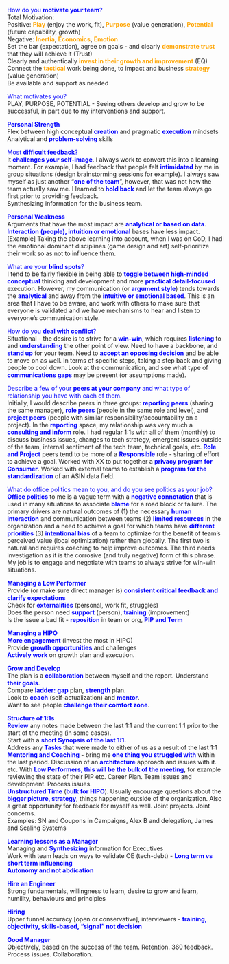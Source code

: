 <span style="color:blue">How do you **motivate your team**?</span>  
Total Motivation:  
  Positive: <span style="color:orange">**Play**</span> (enjoy the work, fit), <span style="color:orange">**Purpose**</span> (value generation), <span style="color:orange">**Potential**</span> (future capability, growth)  
  Negative: <span style="color:orange">**Inertia**</span>, <span style="color:orange">**Economics**</span>, <span style="color:orange">**Emotion**</span>  
Set the bar (expectation), agree on goals - and clearly <span style="color:orange">**demonstrate trust**</span> that they will achieve it (Trust)  
Clearly and authentically <span style="color:orange">**invest in their growth and improvement**</span> (EQ)  
Connect the <span style="color:orange">**tactical**</span> work being done, to impact and business <span style="color:orange">**strategy**</span> (value generation)  
Be available and support as needed

<span style="color:blue">What motivates you?</span>  
PLAY, PURPOSE, POTENTIAL - Seeing others develop and grow to be successful, in part due to my interventions and support.

<span style="color:blue">**Personal Strength**</span>  
Flex between high conceptual <span style="color:blue">**creation**</span> and pragmatic <span style="color:blue">**execution**</span> mindsets  
Analytical and <span style="color:blue">**problem-solving**</span> skills

<span style="color:blue">Most **difficult feedback**?</span>  
It <span style="color:blue">**challenges your self-image**</span>. I always work to convert this into a learning moment. For example, I had feedback that people felt <span style="color:blue">**intimidated**</span> by me in group situations (design brainstorming sessions for example). I always saw myself as just another “<span style="color:blue">**one of the team**</span>”, however, that was not how the team actually saw me. I learned to <span style="color:blue">**hold back**</span> and let the team always go first prior to providing feedback.  
Synthesizing information for the business team.

<span style="color:blue">**Personal Weakness**</span>  
Arguments that have the most impact are <span style="color:blue">**analytical or based on data**</span>.  
<span style="color:blue">**Interaction (people), intuition or emotional**</span> bases have less impact.  
[Example] Taking the above learning into account, when I was on CoD, I had the emotional dominant disciplines (game design and art) self-prioritize their work so as not to influence them.

<span style="color:blue">What are your **blind spots**?</span>  
I tend to be fairly flexible in being able to <span style="color:blue">**toggle between high-minded conceptual**</span> thinking and development and more <span style="color:blue">**practical detail-focused**</span> execution. However, my communication (or <span style="color:blue">**argument style**</span>) tends towards the <span style="color:blue">**analytical**</span> and away from the <span style="color:blue">**intuitive or emotional based**</span>. This is an area that I have to be aware, and work with others to make sure that everyone is validated and we have mechanisms to hear and listen to everyone’s communication style.

<span style="color:blue">How do you **deal with conflict**?</span>  
Situational - the desire is to strive for a <span style="color:blue">**win-win**</span>, which requires <span style="color:blue">**listening**</span> to and <span style="color:blue">**understanding**</span> the other point of view. Need to have a backbone, and <span style="color:blue">**stand up**</span> for your team. Need to <span style="color:blue">**accept an opposing decision**</span> and be able to move on as well. In terms of specific steps, taking a step back and giving people to cool down. Look at the communication, and see what type of <span style="color:blue">**communications gaps**</span> may be present (or assumptions made). 

<span style="color:blue">Describe a few of your **peers at your company** and what type of relationship you have with each of them.</span>  
Initially, I would describe peers in three groups: <span style="color:blue">**reporting peers**</span> (sharing the same manager), <span style="color:blue">**role peers**</span> (people in the same role and level), and <span style="color:blue">**project peers**</span> (people with similar responsibility/accountability on a project). In the <span style="color:blue">**reporting**</span> space, my relationship was very much a <span style="color:blue">**consulting and inform**</span> role. I had regular 1:1s with all of them (monthly) to discuss business issues, changes to tech strategy, emergent issues outside of the team, internal sentiment of the tech team, technical goals, etc. <span style="color:blue">**Role and Project**</span> peers tend to be more of a <span style="color:blue">**Responsible**</span> role - sharing of effort to achieve a goal. Worked with XX to put together a <span style="color:blue">**privacy program for Consumer**</span>. Worked with external teams to establish a <span style="color:blue">**program for the standardization**</span> of an ASIN data field.

<span style="color:blue">What do office politics mean to you, and do you see politics as your job?</span>  
<span style="color:blue">**Office politics**</span> to me is a vague term with a <span style="color:blue">**negative connotation**</span> that is used in many situations to associate <span style="color:blue">**blame**</span> for a road block or failure. The primary drivers are natural outcomes of (1) the necessary <span style="color:blue">**human interaction**</span> and communication between teams (2) <span style="color:blue">**limited resources**</span> in the organization and a need to achieve a goal for which teams have <span style="color:blue">**different priorities**</span> (3) <span style="color:blue">**intentional bias**</span> of a team to optimize for the benefit of team’s perceived value (local optimization) rather than globally. The first two is natural and requires coaching to help improve outcomes. The third needs investigation as it is the corrosive (and truly negative) form of this phrase.  
My job is to engage and negotiate with teams to always strive for win-win situations.

<span style="color:blue">**Managing a Low Performer**</span>  
Provide (or make sure direct manager is) <span style="color:blue">**consistent critical feedback and clarify expectations**</span>  
Check for <span style="color:blue">**externalities**</span> (personal, work fit, struggles)  
Does the person need <span style="color:blue">**support**</span> (person), <span style="color:blue">**training**</span> (improvement)  
Is the issue a bad fit - <span style="color:blue">**reposition**</span> in team or org, <span style="color:blue">**PIP and Term**</span>

<span style="color:blue">**Managing a HIPO**</span>  
<span style="color:blue">**More engagement**</span> (invest the most in HIPO)  
Provide <span style="color:blue">**growth opportunities**</span> and challenges  
<span style="color:blue">**Actively work**</span> on growth plan and execution.

<span style="color:blue">**Grow and Develop**</span>  
The plan is a <span style="color:blue">**collaboration**</span> between myself and the report. Understand <span style="color:blue">**their goals**</span>.  
Compare <span style="color:blue">**ladder:**</span> <span style="color:blue">**gap**</span> plan, <span style="color:blue">**strength**</span> plan.  
Look to <span style="color:blue">**coach**</span> (self-actualization) and <span style="color:blue">**mentor**</span>.  
Want to see people <span style="color:blue">**challenge their comfort zone**</span>.

<span style="color:blue">**Structure of 1:1s**</span>  
<span style="color:blue">**Review**</span> any notes made between the last 1:1 and the current 1:1 prior to the start of the meeting (in some cases).  
Start with a <span style="color:blue">**short Synopsis of the last 1:1.**</span>   
Address any <span style="color:blue">**Tasks**</span> that were made to either of us as a result of the last 1:1  
<span style="color:blue">**Mentoring and Coaching**</span> - bring me <span style="color:blue">**one thing you struggled with**</span> within the last period. Discussion of an <span style="color:blue">**architecture**</span> approach and issues with it. etc. With <span style="color:blue">**Low Performers, this will be the bulk of the meeting**</span>, for example reviewing the state of their PIP etc. Career Plan. Team issues and development. Process issues.  
<span style="color:blue">**Unstructured Time**</span> (<span style="color:blue">**bulk for HIPO**</span>). Usually encourage questions about the <span style="color:blue">**bigger picture, strategy**</span>, things happening outside of the organization. Also a great opportunity for feedback for myself as well. Joint projects. Joint concerns.  
Examples: SN and Coupons in Campaigns, Alex B and delegation, James and Scaling Systems

<span style="color:blue">**Learning lessons as a Manager**</span>  
Managing and <span style="color:blue">**Synthesizing**</span> information for Executives  
Work with team leads on ways to validate OE (tech-debt) - <span style="color:blue">**Long term vs short term influencing**</span>  
<span style="color:blue">**Autonomy and not abdication**</span>

<span style="color:blue">**Hire an Engineer**</span>  
Strong fundamentals, willingness to learn, desire to grow and learn, humility, behaviours and principles

<span style="color:blue">**Hiring**</span>  
Upper funnel accuracy [open or conservative], interviewers - <span style="color:blue">**training, objectivity, skills-based, “signal” not decision**</span>

<span style="color:blue">**Good Manager**</span>  
Objectively, based on the success of the team. Retention. 360 feedback. Process issues. Collaboration.
